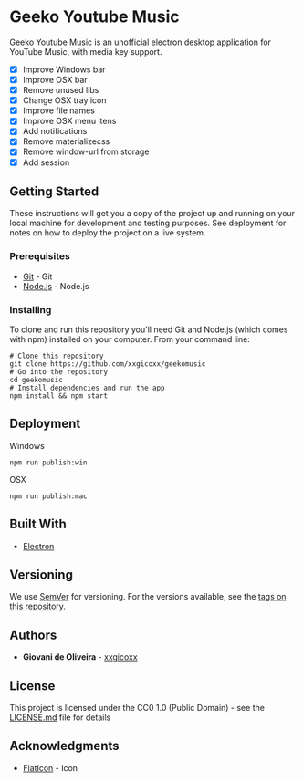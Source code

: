 # Geeko Youtube Music

Geeko Youtube Music is an unofficial electron desktop application for YouTube Music, with media key support.

- [X] Improve Windows bar
- [X] Improve OSX bar
- [X] Remove unused libs
- [X] Change OSX tray icon
- [X] Improve file names
- [X] Improve OSX menu itens
- [X] Add notifications
- [X] Remove materializecss
- [X] Remove window-url from storage
- [X] Add session

## Getting Started

These instructions will get you a copy of the project up and running on your local machine for development and testing purposes. See deployment for notes on how to deploy the project on a live system.

### Prerequisites

* [Git](https://git-scm.com/) - Git
* [Node.js](https://nodejs.org/en/) - Node.js

### Installing

To clone and run this repository you'll need Git and Node.js (which comes with npm) installed on your computer. From your command line:


```
# Clone this repository
git clone https://github.com/xxgicoxx/geekomusic
# Go into the repository
cd geekomusic
# Install dependencies and run the app
npm install && npm start
```

## Deployment

Windows

```
npm run publish:win
```

OSX

```
npm run publish:mac
```

## Built With

* [Electron](https://electronjs.org/)

## Versioning

We use [SemVer](http://semver.org/) for versioning. For the versions available, see the [tags on this repository](https://github.com/xxgicoxx/geekomusic/tags). 

## Authors

* **Giovani de Oliveira** - [xxgicoxx](https://github.com/xxgicoxx)

## License

This project is licensed under the CC0 1.0 (Public Domain) - see the [LICENSE.md](LICENSE.md) file for details

## Acknowledgments

* [FlatIcon](https://www.flaticon.com/) - Icon